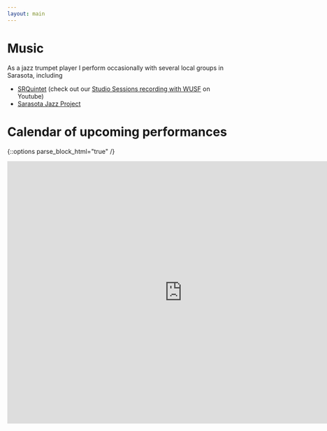```yaml
---
layout: main
---
```


# Music

As a jazz trumpet player I perform occasionally with several local groups in Sarasota, including

- [SRQuintet](https://www.facebook.com/profile.php?id=61567825756184) (check out our [Studio Sessions recording with WUSF](https://www.youtube.com/watch?v=PWfuHWI1ydc) on Youtube)
- [Sarasota Jazz Project](https://www.sarasotajazzproject.org/)


# Calendar of upcoming performances
{::options parse_block_html="true" /}
<iframe src="https://calendar.google.com/calendar/embed?height=600&wkst=1&ctz=America%2FNew_York&showPrint=0&mode=AGENDA&title=Chris%20Kottke's%20upcoming%20performances&src=ODI4MTFkZWQ2NzM5Zjg0ZDVhYzZhYzAyZDExZmI2OGMwMGY0MmZkNmM2NzBkMjhlNThkYTRiN2ZkMWI4NmNmNEBncm91cC5jYWxlbmRhci5nb29nbGUuY29t&color=%23D50000" style="border-width:0" width="800" height="600" frameborder="0" scrolling="no"></iframe>
